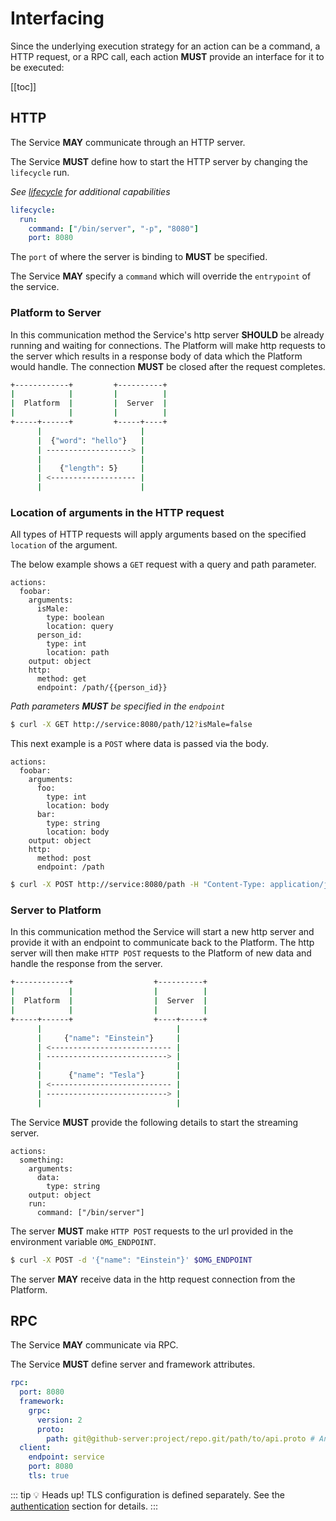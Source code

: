 # Interfacing

Since the underlying execution strategy for an action can be a command, a HTTP request, or a RPC call, 
each action **MUST** provide an interface for it to be executed:

[[toc]]

## 





## HTTP
The Service **MAY** communicate through an HTTP server.

The Service **MUST** define how to start the HTTP server by changing the `lifecycle` run.

*See [lifecycle](/schema/lifecycle/#lifecycle) for additional capabilities*

```yaml
lifecycle:
  run:
    command: ["/bin/server", "-p", "8080"]
    port: 8080
```

The `port` of where the server is binding to **MUST** be specified.

The Service **MAY** specify a `command` which will override the `entrypoint` of the service.

### Platform to Server

In this communication method the Service's http server **SHOULD** be already running and waiting for connections.
The Platform will make http requests to the server which results in a response body of data which the Platform would handle.
The connection **MUST** be closed after the request completes.

```bash
+------------+         +----------+
|            |         |          |
|  Platform  |         |  Server  |
|            |         |          |
+-----+------+         +-----+----+
      |                      |
      |  {"word": "hello"}   |
      | -------------------> |
      |                      |
      |    {"length": 5}     |
      | <------------------- |
      |                      |
```

### Location of arguments in the HTTP request

All types of HTTP requests will apply arguments based on the specified `location` of the argument.

The below example shows a `GET` request with a query and path parameter.

```yaml{4,5,6,7,8,9,13}
actions:
  foobar:
    arguments:
      isMale:
        type: boolean
        location: query
      person_id:
        type: int
        location: path
    output: object
    http:
      method: get
      endpoint: /path/{{person_id}}
```
*Path parameters **MUST** be specified in the `endpoint`*

```sh
$ curl -X GET http://service:8080/path/12?isMale=false
```

This next example is a `POST` where data is passed via the body.

```yaml{4,5,6,7,8,9}
actions:
  foobar:
    arguments:
      foo:
        type: int
        location: body
      bar:
        type: string
        location: body
    output: object
    http:
      method: post
      endpoint: /path
```

```sh
$ curl -X POST http://service:8080/path -H "Content-Type: application/json" -d '{foo: 2, bar: "baz"}'
```

### Server to Platform

In this communication method the Service will start a new http server and provide it with an endpoint to communicate back to the Platform.
The http server will then make `HTTP POST` requests to the Platform of new data and handle the response from the server.

```bash
+------------+                  +----------+
|            |                  |          |
|  Platform  |                  |  Server  |
|            |                  |          |
+-----+------+                  +----+-----+
      |                              |
      |     {"name": "Einstein"}     |
      | <--------------------------- |
      | ---------------------------> |
      |                              |
      |      {"name": "Tesla"}       |
      | <--------------------------- |
      | ---------------------------> |
      |                              |
```

The Service **MUST** provide the following details to start the streaming server.

```yaml{7,8}
actions:
  something:
    arguments:
      data:
        type: string
    output: object
    run:
      command: ["/bin/server"]
```

The server **MUST** make `HTTP POST` requests to the url provided in the environment variable `OMG_ENDPOINT`.

```sh
$ curl -X POST -d '{"name": "Einstein"}' $OMG_ENDPOINT
```

The server **MAY** receive data in the http request connection from the Platform.


## RPC

The Service **MAY** communicate via RPC.

The Service **MUST** define server and framework attributes.

```yaml
rpc:
  port: 8080
  framework:
    grpc:
      version: 2
      proto:
        path: git@github-server:project/repo.git/path/to/api.proto # Any valid URI path can be used
  client:
    endpoint: service
    port: 8080
    tls: true
```

::: tip 💡 Heads up!
TLS configuration is defined separately. See the [authentication](/schema/authentication) section for details.
:::
